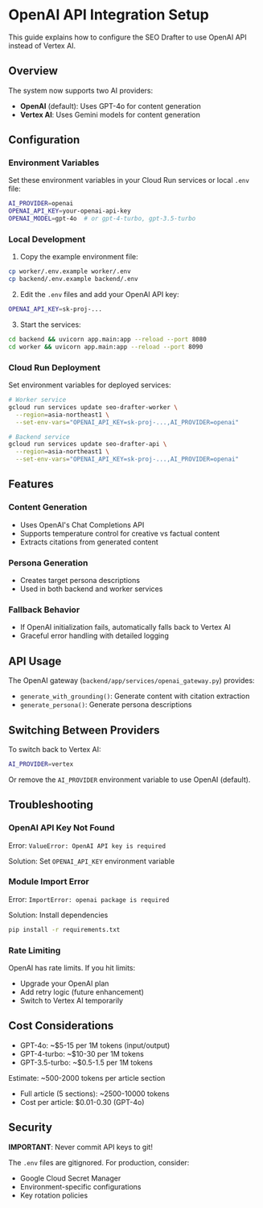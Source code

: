 # OpenAI API Integration Setup

This guide explains how to configure the SEO Drafter to use OpenAI API instead of Vertex AI.

## Overview

The system now supports two AI providers:
- **OpenAI** (default): Uses GPT-4o for content generation
- **Vertex AI**: Uses Gemini models for content generation

## Configuration

### Environment Variables

Set these environment variables in your Cloud Run services or local `.env` file:

```bash
AI_PROVIDER=openai
OPENAI_API_KEY=your-openai-api-key
OPENAI_MODEL=gpt-4o  # or gpt-4-turbo, gpt-3.5-turbo
```

### Local Development

1. Copy the example environment file:
```bash
cp worker/.env.example worker/.env
cp backend/.env.example backend/.env
```

2. Edit the `.env` files and add your OpenAI API key:
```bash
OPENAI_API_KEY=sk-proj-...
```

3. Start the services:
```bash
cd backend && uvicorn app.main:app --reload --port 8080
cd worker && uvicorn app.main:app --reload --port 8090
```

### Cloud Run Deployment

Set environment variables for deployed services:

```bash
# Worker service
gcloud run services update seo-drafter-worker \
  --region=asia-northeast1 \
  --set-env-vars="OPENAI_API_KEY=sk-proj-...,AI_PROVIDER=openai"

# Backend service
gcloud run services update seo-drafter-api \
  --region=asia-northeast1 \
  --set-env-vars="OPENAI_API_KEY=sk-proj-...,AI_PROVIDER=openai"
```

## Features

### Content Generation
- Uses OpenAI's Chat Completions API
- Supports temperature control for creative vs factual content
- Extracts citations from generated content

### Persona Generation
- Creates target persona descriptions
- Used in both backend and worker services

### Fallback Behavior
- If OpenAI initialization fails, automatically falls back to Vertex AI
- Graceful error handling with detailed logging

## API Usage

The OpenAI gateway (`backend/app/services/openai_gateway.py`) provides:

- `generate_with_grounding()`: Generate content with citation extraction
- `generate_persona()`: Generate persona descriptions

## Switching Between Providers

To switch back to Vertex AI:
```bash
AI_PROVIDER=vertex
```

Or remove the `AI_PROVIDER` environment variable to use OpenAI (default).

## Troubleshooting

### OpenAI API Key Not Found
Error: `ValueError: OpenAI API key is required`

Solution: Set `OPENAI_API_KEY` environment variable

### Module Import Error
Error: `ImportError: openai package is required`

Solution: Install dependencies
```bash
pip install -r requirements.txt
```

### Rate Limiting
OpenAI has rate limits. If you hit limits:
- Upgrade your OpenAI plan
- Add retry logic (future enhancement)
- Switch to Vertex AI temporarily

## Cost Considerations

- GPT-4o: ~$5-15 per 1M tokens (input/output)
- GPT-4-turbo: ~$10-30 per 1M tokens
- GPT-3.5-turbo: ~$0.5-1.5 per 1M tokens

Estimate: ~500-2000 tokens per article section
- Full article (5 sections): ~2500-10000 tokens
- Cost per article: $0.01-0.30 (GPT-4o)

## Security

**IMPORTANT**: Never commit API keys to git!

The `.env` files are gitignored. For production, consider:
- Google Cloud Secret Manager
- Environment-specific configurations
- Key rotation policies
